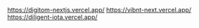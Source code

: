 
https://digitom-nextjs.vercel.app/
https://vibnt-next.vercel.app/
https://diligent-iota.vercel.app/
